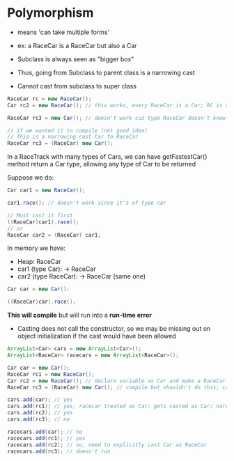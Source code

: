 # Polymorphism

- means 'can take multiple forms'
- ex: a RaceCar is a RaceCar but also a Car

- Subclass is always seen as "bigger box"
- Thus, going from Subclass to parent class is a narrowing cast
- Cannot cast from subclass to super class

```java
RaceCar rc = new RaceCar();
Car rc2 = new RaceCar(); // this works, every RaceCar is a Car; RC is a subclass of Car

RaceCar rc3 = new Car(); // doesn't work cuz type RaceCar doesn't know about Car

// if we wanted it to compile (not good idea)
// This is a narrowing cast Car to RaceCar
RaceCar rc3 = (RaceCar) new Car();
```

In a RaceTrack with many types of Cars, we can have getFastestCar() method return a Car type, allowing any type of Car to be returned

Suppose we do:
```java
Car car1 = new RaceCar();

car1.race(); // doesn't work since it's of type car

// Must cast it first
((RaceCar)car1).race();
// or
RaceCar car2 = (RaceCar) car1;
```

In memory we have:

- Heap: RaceCar
- car1 (type Car): -> RaceCar
- car2 (type RaceCar): -> RaceCar (same one)

```java
Car car = new Car():

((RaceCar)car).race();
```

**This will compile** but will run into a **run-time error**
- Casting does not call the constructor, so we may be missing out on object initialization if the cast would have been allowed

```java
ArrayList<Car> cars = new ArrayList<Car>();
ArrayList<RaceCar> racecars = new ArrayList<RaceCar>();

Car car = new Car();
RaceCar rc1 = new RaceCar();
Car rc2 = new RaceCar(); // declare variable as Car and make a RaceCar object;
RaceCar rc3 = (RaceCar) new Car(); // compile but shouldn't do this; crashes run-time error

cars.add(car); // yes
cars.add(rc1); // yes, racecar treated as Car; gets casted as Car; narrow cast
cars.add(rc2); // yes
cars.add(rc3); // no

racecars.add(car); // no
racecars.add(rc1); // yes
racecars.add(rc2); // no, need to explicitly cast Car as RaceCar
racecars.add(rc3); // doesn't run
```